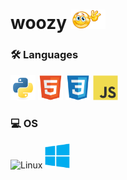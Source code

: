
<h1>
woozy 
<img src="https://raw.githubusercontent.com/woozy404/woozy404/main/wave.gif" width="55px"/>
</h1>
 
### :hammer_and_wrench: Languages

<div>
  <img src="https://github.com/devicons/devicon/blob/master/icons/python/python-original.svg" title="Python" alt="Python" width="40" height="40"/>
  <img src="https://github.com/devicons/devicon/blob/master/icons/html5/html5-original.svg" title="HTML" alt="HTML" width="40" height="40"/>
  <img src="https://github.com/devicons/devicon/blob/master/icons/css3/css3-original.svg" title="CSS" alt="CSS" width="40" height="40"/>
  <img src="https://github.com/devicons/devicon/blob/master/icons/javascript/javascript-original.svg" title="JS" alt="JS" width="40" height="40"/>
</div>

### :computer: OS
<div>
   <img src="https://i.imgur.com/oBZhqEk.png" title="Linux" alt="Linux" width="40" height="40"/>
   <img src="https://github.com/devicons/devicon/blob/master/icons/windows8/windows8-original.svg" title="Linux" alt="Linux" width="40" height="40"/>
</div>


